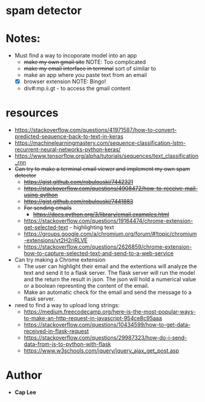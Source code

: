 # spam detector
# Notes:
- Must find a way to incoporate model into an app
  - ~~make my own gmail site~~ NOTE: Too complicated
  - ~~make my email interface in terminal~~ sort of similar to 
  - make an app where you paste text from an email
  - [X] browser extension NOTE: Bingo!
  - div#:mp.ii.gt - to access the gmail content

# resources
- https://stackoverflow.com/questions/41971587/how-to-convert-predicted-sequence-back-to-text-in-keras
- https://machinelearningmastery.com/sequence-classification-lstm-recurrent-neural-networks-python-keras/
- https://www.tensorflow.org/alpha/tutorials/sequences/text_classification_rnn
- ~~Can try to make a terminal email viewer and implement my own spam detector~~
  - ~~https://gist.github.com/robulouski/7442321~~
  - ~~https://stackoverflow.com/questions/4908472/how-to-receive-mail-using-python~~
  - ~~https://gist.github.com/robulouski/7441883~~
  - ~~For sending emails~~
  	- ~~https://docs.python.org/3/library/email.examples.html~~
  - https://stackoverflow.com/questions/19164474/chrome-extension-get-selected-text -  highlighting text
  - https://groups.google.com/a/chromium.org/forum/#!topic/chromium-extensions/vt2H2riRLVE
  - https://stackoverflow.com/questions/2626859/chrome-extension-how-to-capture-selected-text-and-send-to-a-web-service
- Can try making a Chrome extension
	- The user can highlight their email and the extentions will analyze the text and send it to a flask server. The flask server will run the model and the return the result in json. The json will hold a numerical value or a boolean represnting the content of the email.
	- Make an automatic check for the email and send the message to a flask server.
- need to find a way to upload long strings:
  - https://medium.freecodecamp.org/here-is-the-most-popular-ways-to-make-an-http-request-in-javascript-954ce8c95aaa
  - https://stackoverflow.com/questions/10434599/how-to-get-data-received-in-flask-request
  - https://stackoverflow.com/questions/29987323/how-do-i-send-data-from-js-to-python-with-flask
  - https://www.w3schools.com/jquery/jquery_ajax_get_post.asp
# Author
- **Cap Lee**
